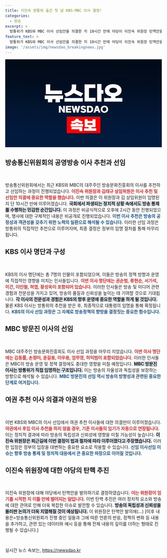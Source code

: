 ```yaml
---
title: 이진숙 방통위 출근 첫 날 KBS·MBC 이사 결정!
categories:
  - 방송
excerpt: >
  방통위가 KBS와 MBC 이사 선임안을 의결한 지 10시간 만에 야당이 이진숙 위원장 탄핵안을 발의했다. 법과 절차에 따른 결정이었지만, 정치적 파장은 불가피할 전망이다.
feature_text: >
  방통위가 KBS와 MBC 이사 선임안을 의결한 지 10시간 만에 야당이 이진숙 위원장 탄핵안을 발의했다. 법과 절차에 따른 결정이었지만, 정치적 파장은 불가피할 전망이다.
image: '/assets/img/newsdao_breakingnews.jpg'
---
```


<p><img src="/assets/img/newsdao_breakingnews.jpg" alt="flaretime 속보" /></p>

<h2 data-ke-size="size26">방송통신위원회의 공영방송 이사 추천과 선임</h2>

<p data-ke-size="size16">&nbsp;</p>

<p>방송통신위원회에서는 최근 KBS와 MBC의 대주주인 방송문화진흥회의 이사를 추천하고 선임하는 과정이 진행되었습니다. <b><span style="color: #ee2323;">이진숙 위원장과 김태규 상임위원은 이사 추천 및 선임안 의결에 중요한 역할을 했습니다.</span></b> 이번 의결은 이 위원장과 김 상임위원이 임명된 지 단 10시간 만에 이루어졌습니다. <b><span style="background-color: #21538527;">국회에서 파생되는 정치적 상황 속에서도 방송 통제를 수행하는 민감한 순간입니다.</span></b> 이 과정은 비공식적으로 오후에 2시간 동안 진행되었으며, 행사에 대한 구체적인 내용은 비공개로 진행되었습니다. <b><span style="color: #1a5490;">이번 이사 추천은 방송의 공정성과 객관성을 갖추기 위한 노력의 일환으로 해석될 수 있습니다.</span></b> 이러한 선임 과정은 방통위의 직접적인 추천으로 이루어지며, 최종 결정은 정부의 임명 절차를 통해 마무리됩니다.</p>

<h2 data-ke-size="size26">KBS 이사 명단과 구성</h2>

<p data-ke-size="size16">&nbsp;</p>

<p>KBS의 이사 명단에는 총 7명의 인물이 포함되었으며, 이들은 방송의 정책 방향과 운영에 직접적인 영향을 미치는 인사들입니다. <b><span style="color: #ee2323;">이번 이사 명단에는 권순범, 류현순, 서기석, 이건, 이인철, 허엽, 황성욱이 포함되어 있습니다.</span></b> 이러한 인사들은 방송 및 미디어 관련 경험과 전문성을 가지고 있어, 방송의 품질과 신뢰성을 높이는 데 기여할 것으로 기대됩니다. <b><span style="background-color: #21538527;">각 이사의 전문성과 경험은 KBS의 향후 운영에 중요한 역할을 하게 될 것입니다.</span></b> 물론 KBS 이사는 방통위의 추천을 받은 후, 최종적으로 대통령의 임명을 통해 확정됩니다. <b><span style="color: #1a5490;">KBS의 이사 선임 과정은 그 자체로 방송정책의 향방을 결정짓는 중요한 함수입니다.</span></b></p>

<h2 data-ke-size="size26">MBC 방문진 이사의 선임</h2>

<p data-ke-size="size16">&nbsp;</p>

<p>MBC 대주주인 방송문화진흥회도 이사 선임 과정을 마무리 지었습니다. <b><span style="color: #ee2323;">이번 이사 명단에는 김동률, 손정미, 윤길용, 이우용, 임무영, 허익범이 포함되었습니다.</span></b> 이러한 인사들은 MBC의 방송 운영 및 정책 결정에도 중대한 영향을 미칠 예정입니다. <b><span style="background-color: #21538527;">MBC 방문진 이사는 방통위가 직접 임명하는 구조입니다.</span></b> 이는 방송의 자율성과 독립성을 보장하는 방향으로 해석될 수 있습니다. <b><span style="color: #1a5490;">MBC 방문진의 선임 역시 방송의 방향성과 관련된 중요한 단계로 여겨집니다.</span></b></p>

<h2 data-ke-size="size26">여권 추천 이사 의결과 야권의 반응</h2>

<p data-ke-size="size16">&nbsp;</p>

<p>이번 KBS와 MBC의 이사 선임에서 여권 추천 이사들에 대한 의결만이 이루어졌습니다. <b><span style="color: #ee2323;">야권에서 후임 이사 추천을 하지 않을 경우, 기존 이사들의 임기가 자동으로 연장됩니다.</span></b> 이는 정치적 결과에 따라 방송의 독립성과 신뢰성에 영향을 미칠 가능성이 높습니다. <b><span style="background-color: #21538527;">이진숙 위원장은 퇴근길에 이번 결정이 법과 절차에 따라 이루어졌다고 주장했습니다.</span></b> 이러한 입장은 정부의 입장을 대변하는 중요한 요소로 작용할 수 있습니다. <b><span style="color: #1a5490;">신임 이사선임 이슈는 향후 방송 통제 및 정치적 대응에서 큰 중요한 파장으로 이어질 것입니다.</span></b></p>

<h2 data-ke-size="size26">이진숙 위원장에 대한 야당의 탄핵 추진</h2>

<p data-ke-size="size16">&nbsp;</p>

<p>이진숙 위원장에 대해 야당에서 탄핵안을 발의하기로 결정하였습니다. <b><span style="color: #ee2323;">이는 위원장이 임기를 시작한 지 이틀 만에 벌어지는 일입니다.</span></b> 이번 탄핵 추진은 여러 정치적 요소와 방송에 대한 관여로 인해 더욱 복잡한 이슈로 발전할 수 있습니다. <b><span style="background-color: #21538527;">방송의 독립성과 신뢰성을 둘러싼 논의가 더욱 치열해질 것이 예상됩니다.</span></b> 이 위원장은 탄핵안 발의에(...) [이후 내용은=방송통신위원회가 진행 중인 일들과 그에 따른 언론의 반응, 정책의 변화 등 내용을 추가하고, 관련 있는 데이터와 예시 등을 통해 전체 내용의 깊이를 더하는 형태로 진행될 수 있습니다.] </p>

<p data-ke-size="size16">&nbsp;</p>
실시간 뉴스 속보는, <a href="https://newsdao.kr" rel="dofollow">https://newsdao.kr</a>


